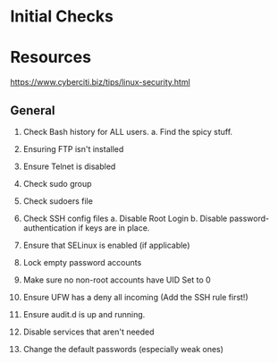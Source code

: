 # Initial Checks 


# Resources
https://www.cyberciti.biz/tips/linux-security.html



## General
1.  Check Bash history for ALL users.
    a. Find the spicy stuff.

2. Ensuring FTP isn't installed
3. Ensure Telnet is disabled

4. Check sudo group
5. Check sudoers file
6. Check SSH config files
    a. Disable Root Login
    b. Disable password-authentication if keys are in place.
7. Ensure that SELinux is enabled (if applicable) 
8. Lock empty password accounts
9. Make sure no non-root accounts have UID Set to 0
10. Ensure UFW has a deny all incoming (Add the SSH rule first!)
11. Ensure audit.d is up and running. 
12. Disable services that aren't needed
13. Change the default passwords (especially weak ones)

